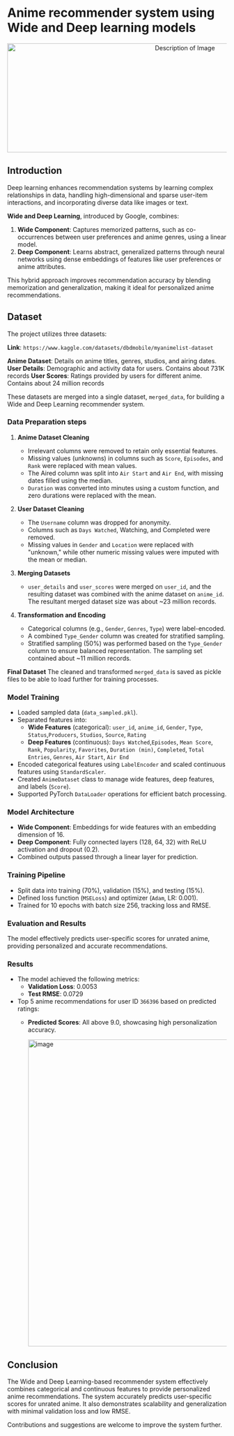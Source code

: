 # Anime recommender system using Wide and Deep learning models

<p align=center><img src="https://github.com/user-attachments/assets/c48512f4-6c2b-419d-b38e-8751ee370d64" alt="Description of Image" width="800" height="250">

## Introduction

Deep learning enhances recommendation systems by learning complex relationships in data, handling high-dimensional and sparse user-item interactions, and incorporating diverse data like images or text.

**Wide and Deep Learning**, introduced by Google, combines:

 1. **Wide Component**: Captures memorized patterns, such as co-occurrences between user preferences and anime genres, using a linear model.
 2. **Deep Component**: Learns abstract, generalized patterns through neural networks using dense embeddings of features like user preferences or anime attributes.

This hybrid approach improves recommendation accuracy by blending memorization and generalization, making it ideal for personalized anime recommendations.

## Dataset
The project utilizes three datasets:

**Link**: `https://www.kaggle.com/datasets/dbdmobile/myanimelist-dataset`

**Anime Dataset**: Details on anime titles, genres, studios, and airing dates.
**User Details**: Demographic and activity data for users. Contains about 731K records
**User Scores**: Ratings provided by users for different anime. Contains about 24 million records

These datasets are merged into a single dataset, `merged_data`, for building a Wide and Deep Learning recommender system.

### Data Preparation steps

1. **Anime Dataset Cleaning**
    - Irrelevant columns were removed to retain only essential features.
    - Missing values (unknowns) in columns such as `Score`, `Episodes`, and `Rank` were replaced with mean values.
    - The Aired column was split into `Air Start` and `Air End`, with missing dates filled using the median.
    - `Duration` was converted into minutes using a custom function, and zero durations were replaced with the mean.
   
2. **User Dataset Cleaning**
    - The `Username` column was dropped for anonymity.
    - Columns such as `Days Watched`, Watching, and Completed were removed.
    - Missing values in `Gender` and `Location` were replaced with "unknown," while other numeric missing values were imputed with the mean or median.
  
3. **Merging Datasets**
    - `user_details` and `user_scores` were merged on `user_id`, and the resulting dataset was combined with the anime dataset on `anime_id`. The resultant merged dataset size was about ~23 million records.
   
4. **Transformation and Encoding**
    - Categorical columns (e.g., `Gender`, `Genres`, `Type`) were label-encoded.
    - A combined `Type_Gender` column was created for stratified sampling.
    - Stratified sampling (50%) was performed based on the `Type_Gender` column to ensure balanced representation. The sampling set contained about ~11 million records. 

**Final Dataset**
The cleaned and transformed `merged_data` is saved as pickle files to be able to load further for training processes.

### Model Training

- Loaded sampled data (`data_sampled.pkl`).
- Separated features into:
  - **Wide Features** (categorical): `user_id`, `anime_id`, `Gender`, `Type`, `Status`,`Producers`, `Studios`, `Source`, `Rating`
  - **Deep Features** (continuous): `Days Watched`,`Episodes`, `Mean Score`, `Rank`, `Popularity`, `Favorites`, `Duration (min)`, `Completed`, `Total Entries`, `Genres`, `Air Start`, `Air End`
- Encoded categorical features using `LabelEncoder` and scaled continuous features using `StandardScaler`.
- Created `AnimeDataset` class to manage wide features, deep features, and labels (`Score`).
- Supported PyTorch `DataLoader` operations for efficient batch processing.

### Model Architecture
- **Wide Component**: Embeddings for wide features with an embedding dimension of 16.
- **Deep Component**: Fully connected layers (128, 64, 32) with ReLU activation and dropout (0.2).
- Combined outputs passed through a linear layer for prediction.

### Training Pipeline
- Split data into training (70%), validation (15%), and testing (15%).
- Defined loss function (`MSELoss`) and optimizer (`Adam`, LR: 0.001).
- Trained for 10 epochs with batch size 256, tracking loss and RMSE.

### Evaluation and Results
The model effectively predicts user-specific scores for unrated anime, providing personalized and accurate recommendations.
### Results
- The model achieved the following metrics:
  - **Validation Loss**: 0.0053  
  - **Test RMSE**: 0.0729  
- Top 5 anime recommendations for user ID `366396` based on predicted ratings:
  - **Predicted Scores**: All above 9.0, showcasing high personalization accuracy.
    
    <img width="703" alt="image" src="https://github.com/user-attachments/assets/2e86240f-dd23-438b-ba79-fef00c6a1146" />

## Conclusion
The Wide and Deep Learning-based recommender system effectively combines categorical and continuous features to provide personalized anime recommendations. The system accurately predicts user-specific scores for unrated anime. It also demonstrates scalability and generalization with minimal validation loss and low RMSE.

Contributions and suggestions are welcome to improve the system further.


